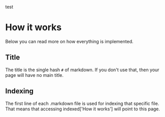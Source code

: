 test

# How it works

Below you can read more on how everything is implemented.


## Title
The title is the single hash `#` of markdown. If you don't use that, then
your page will have no main title.


## Indexing
The first line of each .markdown file is used for indexing that specific file.
That means that accessing indexed['How it works'] will point to this page.
